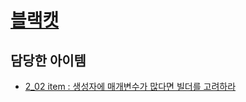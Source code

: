 # [블랙캣](https://github.com/Songusika)

## 담당한 아이템

- [2_02 item : 생성자에 매개변수가 많다면 빌더를 고려하라](../../내용%20정리/2장/item_02)
